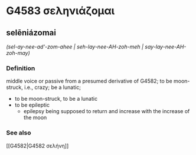 # G4583 σεληνιάζομαι

## selēniázomai

_(sel-ay-nee-ad'-zom-ahee | seh-lay-nee-AH-zoh-meh | say-lay-nee-AH-zoh-may)_

### Definition

middle voice or passive from a presumed derivative of G4582; to be moon-struck, i.e., crazy; be a lunatic; 

- to be moon-struck, to be a lunatic
- to be epileptic
  - epilepsy being supposed to return and increase with the increase of the moon

### See also

[[G4582|G4582 σελήνη]]
